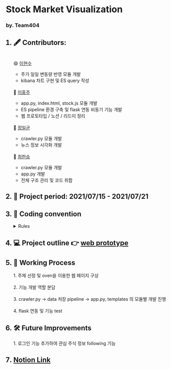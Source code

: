 # Stock Market Visualization
### by. Team404


<ol>
  <h2><li> 🖋️ Contributors: </h2>
  <br>
   😄 <a href="https://github.com/Hyunsoo-Ryan-Lee">이현수</a><br>
   <ul>
    <li> 주가 일일 변동량 반영 모듈 개발 </li>
    <li> kibana 차트 구현 및 ES query 작성 </li>
   </ul><br>
   🤡 <a href="https://github.com/purple-cabbage0030">이홍주</a>
   <ul>
    <li> app.py, index.html, stock.js 모듈 개발 </li>
    <li> ES pipeline 환경 구축 및 flask 연동 비동기 기능 개발</li>
    <li> 웹 프로토타입 / 노션 / 리드미 정리</li>
   </ul><br>
   🙂 <a href="https://github.com/johnny9210">정일균</a></li>
    <ul>
    <li> crawler.py 모듈 개발 </li>
    <li> 뉴스 정보 시각화 개발 </li>
   </ul><br>
  🥰 <a href="https://github.com/Henry-choi426">최한승</a></li>
    <ul>
    <li> crawler.py 모듈 개발 </li>
    <li> app.py 개발 </li>
    <li> 전체 구조 관리 및 코드 취합 </li>
   </ul>
 <h2><li> 📆 Project period: 2021/07/15 - 2021/07/21</h2></li>
 <h2><li> 🤝 Coding convention </h2>
   <details><summary> Rules </summary>
       1. 연산자 앞뒤 공백 <br>
       2. 함수명, 변수명 스네이크 케이스로 작성 <br>
       3. 문자열 큰따옴표 사용 통일 <br>
       4. 협업자가 이해할 수 있도록 주석은 자세하게 <br>
   </details>
  </li>
  <h2><li> 💻 Project outline 👉 <a href="https://github.com/Playdata-Team404/StockMarketVisualization/blob/main/webpage_prototype.pdf"> web prototype </a> </h2></li>

 <h2><li>🏃 Working Process</h2></li>
1. 주제 선정 및 oven을 이용한 웹 페이지 구상<br><br>
2. 기능 개발 역할 분담<br><br>
3. crawler.py -> data 저장 pipeline -> app.py, templates 의 모듈별 개발 진행 <br><br>
4. flask 연동 및 기능 test
 
 <h2><li> 🛠️ Future Improvements </h2></li>
1. 로그인 기능 추가하여 관심 주식 정보 following 기능

 <h2><li><a href="https://sprinkle-fireplace-626.notion.site/Stock-Market-Visualization-Analysis-f99fc7d903e644948626abb573c16b5b"> Notion Link </a></li></h2>
</ol>
